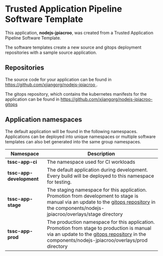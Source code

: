 # Trusted Application Pipeline Software Template

This application, **nodejs-jpiacroo**, was created from a Trusted Application Pipeline Software Template.

The software templates create a new source and gitops deployment repositories with a sample source application. 

## Repositories

The source code for your application can be found in [https://github.com/xjiangorg/nodejs-jpiacroo ](https://github.com/xjiangorg/nodejs-jpiacroo ).
 
The gitops repository, which contains the kubernetes manifests for the application can be found in 
[https://github.com/xjiangorg/nodejs-jpiacroo-gitops ](https://github.com/xjiangorg/nodejs-jpiacroo-gitops ) 

## Application namespaces 

The default application will be found in the following namespaces. Applications can be deployed into unique namespaces or multiple software templates can also bet generated into the same group namespaces.  

|  Namespace   |  Description   |  
| -------- | -------- |
| **tssc-app-ci** | The namespace used for CI workloads |
| **tssc-app-development** | The default application during development. Every build will be deployed to this namespace for testing. |
| **tssc-app-stage** | The staging namespace for this application. Promotion from development to stage is manual via an update to the [gitops repository](https://github.com/xjiangorg/nodejs-jpiacroo-gitops ) in the components/nodejs-jpiacroo/overlays/stage directory |
| **tssc-app-prod** | The production namespace for this application. Promotion from stage to production is manual via an update to the [gitops repository](https://github.com/xjiangorg/nodejs-jpiacroo-gitops ) in the components/nodejs-jpiacroo/overlays/prod directory |